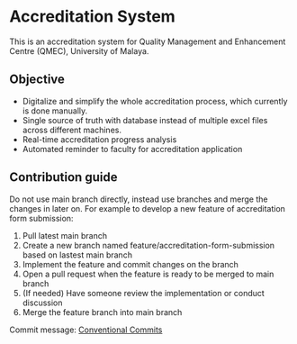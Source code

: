 # Accreditation System
This is an accreditation system for Quality Management and Enhancement Centre (QMEC), University of Malaya. 

Objective
----
- Digitalize and simplify the whole accreditation process, which currently is done manually.
- Single source of truth with database instead of multiple excel files across different machines.
- Real-time accreditation progress analysis
- Automated reminder to faculty for accreditation application

Contribution guide
----
Do not use main branch directly, instead use branches and merge the changes in later on.
For example to develop a new feature of accreditation form submission:
1. Pull latest main branch
2. Create a new branch named feature/accreditation-form-submission based on lastest main branch
3. Implement the feature and commit changes on the branch
4. Open a pull request when the feature is ready to be merged to main branch
5. (If needed) Have someone review the implementation or conduct discussion
6. Merge the feature branch into main branch

Commit message: [Conventional Commits](https://www.conventionalcommits.org/en/v1.0.0/)

